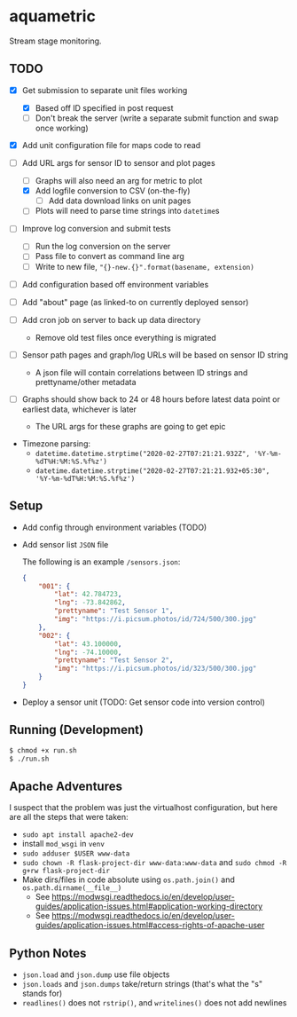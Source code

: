 # aquametric

Stream stage monitoring.

## TODO

* [x] Get submission to separate unit files working
    * [x] Based off ID specified in post request
    * [ ] Don't break the server (write a separate submit function and swap once working)
* [x] Add unit configuration file for maps code to read
* [ ] Add URL args for sensor ID to sensor and plot pages
    * [ ] Graphs will also need an arg for metric to plot
    * [x] Add logfile conversion to CSV (on-the-fly)
        * [ ] Add data download links on unit pages
    * [ ] Plots will need to parse time strings into `datetime`s
* [ ] Improve log conversion and submit tests
    * [ ] Run the log conversion on the server
    * [ ] Pass file to convert as command line arg
    * [ ] Write to new file, `"{}-new.{}".format(basename, extension)`
* [ ] Add configuration based off environment variables
* [ ] Add "about" page (as linked-to on currently deployed sensor)
* [ ] Add cron job on server to back up data directory
    * Remove old test files once everything is migrated

* [ ] Sensor path pages and graph/log URLs will be based on sensor ID string
    * A json file will contain correlations between ID strings and prettyname/other metadata
* [ ] Graphs should show back to 24 or 48 hours before latest data point or earliest data, whichever is later
    * The URL args for these graphs are going to get epic
* Timezone parsing:
    * `datetime.datetime.strptime("2020-02-27T07:21:21.932Z", '%Y-%m-%dT%H:%M:%S.%f%z')`
    * `datetime.datetime.strptime("2020-02-27T07:21:21.932+05:30", '%Y-%m-%dT%H:%M:%S.%f%z')`

## Setup

* Add config through environment variables (TODO)
* Add sensor list `JSON` file

    The following is an example `/sensors.json`:
    ```json
    {
        "001": {
            "lat": 42.784723,
            "lng": -73.842862,
            "prettyname": "Test Sensor 1",
            "img": "https://i.picsum.photos/id/724/500/300.jpg"
        },
        "002": {
            "lat": 43.100000,
            "lng": -74.10000,
            "prettyname": "Test Sensor 2",
            "img": "https://i.picsum.photos/id/323/500/300.jpg"
        }
    }
    ```
* Deploy a sensor unit (TODO: Get sensor code into version control)

## Running (Development)

```bash
$ chmod +x run.sh
$ ./run.sh
```

## Apache Adventures

I suspect that the problem was just the virtualhost configuration, but here are all the steps that were taken:

* `sudo apt install apache2-dev`
* install `mod_wsgi` in `venv`
* `sudo adduser $USER www-data`
* `sudo chown -R flask-project-dir www-data:www-data` and `sudo chmod -R g+rw flask-project-dir`
* Make dirs/files in code absolute using `os.path.join()` and `os.path.dirname(__file__)`
    * See <https://modwsgi.readthedocs.io/en/develop/user-guides/application-issues.html#application-working-directory>
    * See <https://modwsgi.readthedocs.io/en/develop/user-guides/application-issues.html#access-rights-of-apache-user>

## Python Notes

* `json.load` and `json.dump` use file objects
* `json.loads` and `json.dumps` take/return strings (that's what the "s" stands for)
* `readlines()` does not `rstrip()`, and `writelines()` does not add newlines

<!--
$("#info").fadeTo(300, 0.5);
$("#info").fadeTo(400, 1.0);
-->
